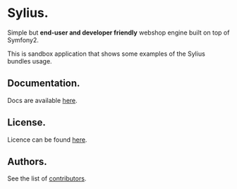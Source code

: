 Sylius.
=======

Simple but **end-user and developer friendly** webshop engine built on top of Symfony2.

This is sandbox application that shows some examples of the Sylius bundles usage.

Documentation.
--------------

Docs are available [here](http://sylius.org/docs).

License.
--------

Licence can be found [here](http://sylius.org/licence).

Authors.
--------

See the list of [contributors](http://github.com/Sylius/Sylius-Sandbox/contributors).
